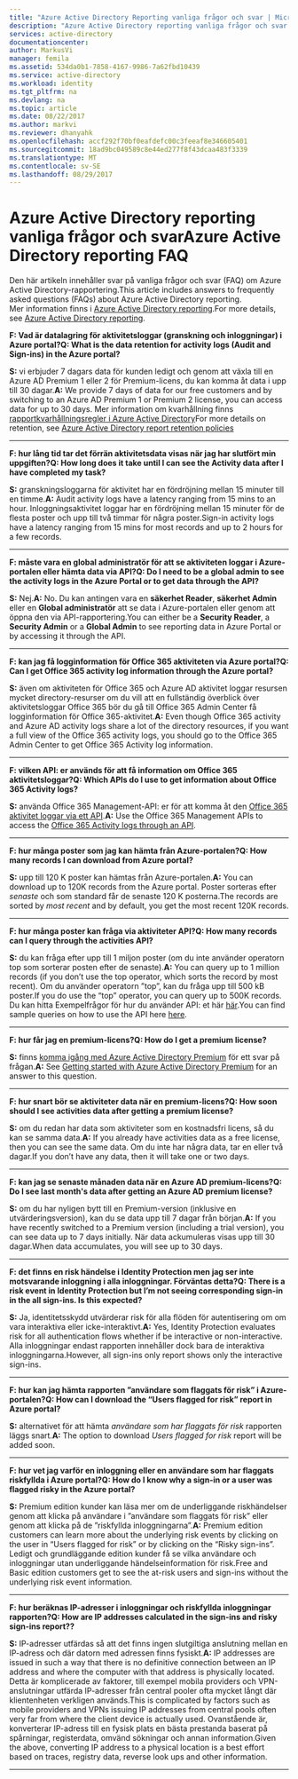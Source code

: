 ```yaml
---
title: "Azure Active Directory Reporting vanliga frågor och svar | Microsoft Docs"
description: "Azure Active Directory reporting vanliga frågor och svar."
services: active-directory
documentationcenter: 
author: MarkusVi
manager: femila
ms.assetid: 534da0b1-7858-4167-9986-7a62fbd10439
ms.service: active-directory
ms.workload: identity
ms.tgt_pltfrm: na
ms.devlang: na
ms.topic: article
ms.date: 08/22/2017
ms.author: markvi
ms.reviewer: dhanyahk
ms.openlocfilehash: accf292f70bf0eafdefc00c3feeaf8e346605401
ms.sourcegitcommit: 18ad9bc049589c8e44ed277f8f43dcaa483f3339
ms.translationtype: MT
ms.contentlocale: sv-SE
ms.lasthandoff: 08/29/2017
---
```

# <a name="azure-active-directory-reporting-faq"></a><span data-ttu-id="79dcf-103">Azure Active Directory reporting vanliga frågor och svar</span><span class="sxs-lookup"><span data-stu-id="79dcf-103">Azure Active Directory reporting FAQ</span></span>

<span data-ttu-id="79dcf-104">Den här artikeln innehåller svar på vanliga frågor och svar (FAQ) om Azure Active Directory-rapportering.</span><span class="sxs-lookup"><span data-stu-id="79dcf-104">This article includes answers to frequently asked questions (FAQs) about Azure Active Directory reporting.</span></span>  
<span data-ttu-id="79dcf-105">Mer information finns i [Azure Active Directory reporting](active-directory-reporting-azure-portal.md).</span><span class="sxs-lookup"><span data-stu-id="79dcf-105">For more details, see [Azure Active Directory reporting](active-directory-reporting-azure-portal.md).</span></span> 

<span data-ttu-id="79dcf-106">**F: Vad är datalagring för aktivitetsloggar (granskning och inloggningar) i Azure portal?**</span><span class="sxs-lookup"><span data-stu-id="79dcf-106">**Q: What is the data retention for activity logs (Audit and Sign-ins) in the Azure portal?**</span></span> 

<span data-ttu-id="79dcf-107">**S:** vi erbjuder 7 dagars data för kunden ledigt och genom att växla till en Azure AD Premium 1 eller 2 för Premium-licens, du kan komma åt data i upp till 30 dagar.</span><span class="sxs-lookup"><span data-stu-id="79dcf-107">**A:** We provide 7 days of data for our free customers and by switching to an Azure AD Premium 1 or Premium 2 license, you can access data for up to 30 days.</span></span> <span data-ttu-id="79dcf-108">Mer information om kvarhållning finns [rapportkvarhållningsregler i Azure Active Directory](active-directory-reporting-retention.md)</span><span class="sxs-lookup"><span data-stu-id="79dcf-108">For more details on retention, see [Azure Active Directory report retention policies](active-directory-reporting-retention.md)</span></span>

--- 

<span data-ttu-id="79dcf-109">**F: hur lång tid tar det förrän aktivitetsdata visas när jag har slutfört min uppgiften?**</span><span class="sxs-lookup"><span data-stu-id="79dcf-109">**Q: How long does it take until I can see the Activity data after I have completed my task?**</span></span>

<span data-ttu-id="79dcf-110">**S:** granskningsloggarna för aktivitet har en fördröjning mellan 15 minuter till en timme.</span><span class="sxs-lookup"><span data-stu-id="79dcf-110">**A:** Audit activity logs have a latency ranging from 15 mins to an hour.</span></span> <span data-ttu-id="79dcf-111">Inloggningsaktivitet loggar har en fördröjning mellan 15 minuter för de flesta poster och upp till två timmar för några poster.</span><span class="sxs-lookup"><span data-stu-id="79dcf-111">Sign-in activity logs have a latency ranging from 15 mins for most records and up to 2 hours for a few records.</span></span>

---

<span data-ttu-id="79dcf-112">**F: måste vara en global administratör för att se aktiviteten loggar i Azure-portalen eller hämta data via API?**</span><span class="sxs-lookup"><span data-stu-id="79dcf-112">**Q: Do I need to be a global admin to see the activity logs in the Azure Portal or to get data through the API?**</span></span>

<span data-ttu-id="79dcf-113">**S:** Nej.</span><span class="sxs-lookup"><span data-stu-id="79dcf-113">**A:** No.</span></span> <span data-ttu-id="79dcf-114">Du kan antingen vara en **säkerhet Reader**, **säkerhet Admin** eller en **Global administratör** att se data i Azure-portalen eller genom att öppna den via API-rapportering.</span><span class="sxs-lookup"><span data-stu-id="79dcf-114">You can either be a **Security Reader**, a **Security Admin** or a **Global Admin** to see reporting data in Azure Portal or by accessing it through the API.</span></span>

---

<span data-ttu-id="79dcf-115">**F: kan jag få logginformation för Office 365 aktiviteten via Azure portal?**</span><span class="sxs-lookup"><span data-stu-id="79dcf-115">**Q: Can I get Office 365 activity log information through the Azure portal?**</span></span>

<span data-ttu-id="79dcf-116">**S:** även om aktiviteten för Office 365 och Azure AD aktivitet loggar resursen mycket directory-resurser om du vill att en fullständig överblick över aktivitetsloggar Office 365 bör du gå till Office 365 Admin Center få logginformation för Office 365-aktivitet.</span><span class="sxs-lookup"><span data-stu-id="79dcf-116">**A:** Even though Office 365 activity and Azure AD activity logs share a lot of the directory resources, if you want a full view of the Office 365 activity logs, you should go to the Office 365 Admin Center to get Office 365 Activity log information.</span></span>

---


<span data-ttu-id="79dcf-117">**F: vilken API: er används för att få information om Office 365 aktivitetsloggar?**</span><span class="sxs-lookup"><span data-stu-id="79dcf-117">**Q: Which APIs do I use to get information about Office 365 Activity logs?**</span></span>

<span data-ttu-id="79dcf-118">**S:** använda Office 365 Management-API: er för att komma åt den [Office 365 aktivitet loggar via ett API](https://msdn.microsoft.com/office-365/office-365-managment-apis-overview).</span><span class="sxs-lookup"><span data-stu-id="79dcf-118">**A:** Use the Office 365 Management APIs to access the [Office 365 Activity logs through an API](https://msdn.microsoft.com/office-365/office-365-managment-apis-overview).</span></span>

---

<span data-ttu-id="79dcf-119">**F: hur många poster som jag kan hämta från Azure-portalen?**</span><span class="sxs-lookup"><span data-stu-id="79dcf-119">**Q: How many records I can download from Azure portal?**</span></span>

<span data-ttu-id="79dcf-120">**S:** upp till 120 K poster kan hämtas från Azure-portalen.</span><span class="sxs-lookup"><span data-stu-id="79dcf-120">**A:** You can download up to 120K records from the Azure portal.</span></span> <span data-ttu-id="79dcf-121">Poster sorteras efter *senaste* och som standard får de senaste 120 K posterna.</span><span class="sxs-lookup"><span data-stu-id="79dcf-121">The records are sorted by *most recent* and by default, you get the most recent 120K records.</span></span> 

---

<span data-ttu-id="79dcf-122">**F: hur många poster kan fråga via aktiviteter API?**</span><span class="sxs-lookup"><span data-stu-id="79dcf-122">**Q: How many records can I query through the activities API?**</span></span>

<span data-ttu-id="79dcf-123">**S:** du kan fråga efter upp till 1 miljon poster (om du inte använder operatorn top som sorterar posten efter de senaste).</span><span class="sxs-lookup"><span data-stu-id="79dcf-123">**A:** You can query up to 1 million records (if you don’t use the top operator, which sorts the record by most recent).</span></span> <span data-ttu-id="79dcf-124">Om du använder operatorn ”top”, kan du fråga upp till 500 kB poster.</span><span class="sxs-lookup"><span data-stu-id="79dcf-124">If you do use the “top” operator, you can query up to 500K records.</span></span> <span data-ttu-id="79dcf-125">Du kan hitta Exempelfrågor för hur du använder API: et här [här](active-directory-reporting-api-getting-started.md).</span><span class="sxs-lookup"><span data-stu-id="79dcf-125">You can find sample queries on how to use the API here [here](active-directory-reporting-api-getting-started.md).</span></span>

---

<span data-ttu-id="79dcf-126">**F: hur får jag en premium-licens?**</span><span class="sxs-lookup"><span data-stu-id="79dcf-126">**Q: How do I get a premium license?**</span></span>

<span data-ttu-id="79dcf-127">**S:** finns [komma igång med Azure Active Directory Premium](active-directory-get-started-premium.md) för ett svar på frågan.</span><span class="sxs-lookup"><span data-stu-id="79dcf-127">**A:** See [Getting started with Azure Active Directory Premium](active-directory-get-started-premium.md) for an answer to this question.</span></span>

---

<span data-ttu-id="79dcf-128">**F: hur snart bör se aktiviteter data när en premium-licens?**</span><span class="sxs-lookup"><span data-stu-id="79dcf-128">**Q: How soon should I see activities data after getting a premium license?**</span></span>

<span data-ttu-id="79dcf-129">**S:** om du redan har data som aktiviteter som en kostnadsfri licens, så du kan se samma data.</span><span class="sxs-lookup"><span data-stu-id="79dcf-129">**A:** If you already have activities data as a free license, then you can see the same data.</span></span> <span data-ttu-id="79dcf-130">Om du inte har några data, tar en eller två dagar.</span><span class="sxs-lookup"><span data-stu-id="79dcf-130">If you don’t have any data, then it will take one or two days.</span></span>

---

<span data-ttu-id="79dcf-131">**F: kan jag se senaste månaden data när en Azure AD premium-licens?**</span><span class="sxs-lookup"><span data-stu-id="79dcf-131">**Q: Do I see last month's data after getting an Azure AD premium license?**</span></span>

<span data-ttu-id="79dcf-132">**S:** om du har nyligen bytt till en Premium-version (inklusive en utvärderingsversion), kan du se data upp till 7 dagar från början.</span><span class="sxs-lookup"><span data-stu-id="79dcf-132">**A:** If you have recently switched to a Premium version (including a trial version), you can see data up to 7 days initially.</span></span> <span data-ttu-id="79dcf-133">När data ackumuleras visas upp till 30 dagar.</span><span class="sxs-lookup"><span data-stu-id="79dcf-133">When data accumulates, you will see up to 30 days.</span></span>

---

<span data-ttu-id="79dcf-134">**F: det finns en risk händelse i Identity Protection men jag ser inte motsvarande inloggning i alla inloggningar. Förväntas detta?**</span><span class="sxs-lookup"><span data-stu-id="79dcf-134">**Q: There is a risk event in Identity Protection but I’m not seeing corresponding sign-in in the all sign-ins. Is this expected?**</span></span>

<span data-ttu-id="79dcf-135">**S:** Ja, identitetsskydd utvärderar risk för alla flöden för autentisering om om vara interaktiva eller icke-interaktivt.</span><span class="sxs-lookup"><span data-stu-id="79dcf-135">**A:** Yes, Identity Protection evaluates risk for all authentication flows whether if be interactive or non-interactive.</span></span> <span data-ttu-id="79dcf-136">Alla inloggningar endast rapporten innehåller dock bara de interaktiva inloggningarna.</span><span class="sxs-lookup"><span data-stu-id="79dcf-136">However, all sign-ins only report shows only the interactive sign-ins.</span></span>

---

<span data-ttu-id="79dcf-137">**F: hur kan jag hämta rapporten ”användare som flaggats för risk” i Azure-portalen?**</span><span class="sxs-lookup"><span data-stu-id="79dcf-137">**Q: How can I download the “Users flagged for risk” report in Azure portal?**</span></span>

<span data-ttu-id="79dcf-138">**S:** alternativet för att hämta *användare som har flaggats för risk* rapporten läggs snart.</span><span class="sxs-lookup"><span data-stu-id="79dcf-138">**A:** The option to download *Users flagged for risk* report will be added soon.</span></span>

---

<span data-ttu-id="79dcf-139">**F: hur vet jag varför en inloggning eller en användare som har flaggats riskfyllda i Azure portal?**</span><span class="sxs-lookup"><span data-stu-id="79dcf-139">**Q: How do I know why a sign-in or a user was flagged risky in the Azure portal?**</span></span>

<span data-ttu-id="79dcf-140">**S:** Premium edition kunder kan läsa mer om de underliggande riskhändelser genom att klicka på användare i ”användare som flaggats för risk” eller genom att klicka på de ”riskfyllda inloggningarna”.</span><span class="sxs-lookup"><span data-stu-id="79dcf-140">**A:** Premium edition customers can learn more about the underlying risk events by clicking on the user in “Users flagged for risk” or by clicking on the “Risky sign-ins”.</span></span> <span data-ttu-id="79dcf-141">Ledigt och grundläggande edition kunder få se vilka användare och inloggningar utan underliggande händelseinformation för risk.</span><span class="sxs-lookup"><span data-stu-id="79dcf-141">Free and Basic edition customers get to see the at-risk users and sign-ins without the underlying risk event information.</span></span>

---

<span data-ttu-id="79dcf-142">**F: hur beräknas IP-adresser i inloggningar och riskfyllda inloggningar rapporten?**</span><span class="sxs-lookup"><span data-stu-id="79dcf-142">**Q: How are IP addresses calculated in the sign-ins and risky sign-ins report??**</span></span>

<span data-ttu-id="79dcf-143">**S:** IP-adresser utfärdas så att det finns ingen slutgiltiga anslutning mellan en IP-adress och där datorn med adressen finns fysiskt.</span><span class="sxs-lookup"><span data-stu-id="79dcf-143">**A:** IP addresses are issued in such a way that there is no definitive connection between an IP address and where the computer with that address is physically located.</span></span> <span data-ttu-id="79dcf-144">Detta är komplicerade av faktorer, till exempel mobila providers och VPN-anslutningar utfärda IP-adresser från central pooler ofta mycket långt där klientenheten verkligen används.</span><span class="sxs-lookup"><span data-stu-id="79dcf-144">This is complicated by factors such as mobile providers and VPNs issuing IP addresses from central pools often very far from where the client device is actually used.</span></span> <span data-ttu-id="79dcf-145">Ovanstående är, konverterar IP-adress till en fysisk plats en bästa prestanda baserat på spårningar, registerdata, omvänd sökningar och annan information.</span><span class="sxs-lookup"><span data-stu-id="79dcf-145">Given the above, converting IP address to a physical location is a best effort based on traces, registry data, reverse look ups and other information.</span></span> 

---
